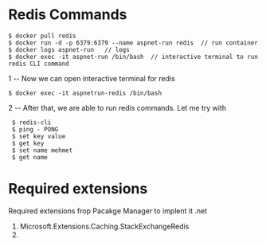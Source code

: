 # Redis Commands

    $ docker pull redis
    $ docker run -d -p 6379:6379 --name aspnet-run redis  // run container
    $ docker logs aspnet-run   // logs 
    $ docker exec -it aspnet-run /bin/bash  // interactive terminal to run redis CLI command

1
-- Now we can open interactive terminal for redis

    $ docker exec -it aspnetrun-redis /bin/bash


2
-- After that, we are able to run redis commands. 
Let me try with 

     $ redis-cli
     $ ping - PONG
     $ set key value
     $ get key
     $ set name mehmet
     $ get name


# Required extensions

Required extensions frop Pacakge Manager to implent it .net

1. Microsoft.Extensions.Caching.StackExchangeRedis
2. 
  
